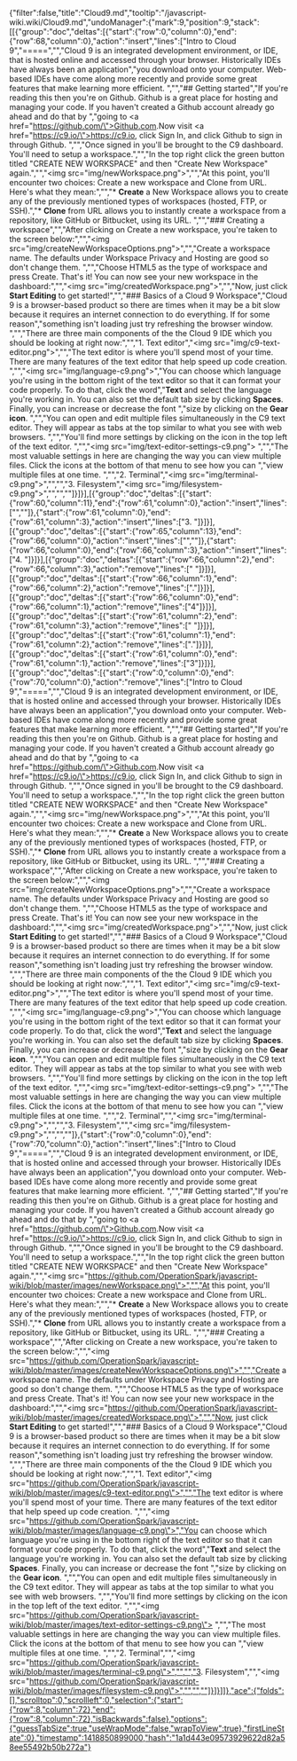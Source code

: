 {"filter":false,"title":"Cloud9.md","tooltip":"/javascript-wiki.wiki/Cloud9.md","undoManager":{"mark":9,"position":9,"stack":[[{"group":"doc","deltas":[{"start":{"row":0,"column":0},"end":{"row":68,"column":0},"action":"insert","lines":["Intro to Cloud 9","=====","","Cloud 9 is an integrated development environment, or IDE, that is hosted online and accessed through your browser. Historically IDEs have always been an application","you download onto your computer. Web-based IDEs have come along more recently and provide some great features that make learning more efficient. ","","## Getting started","If you're reading this then you're on Github. Github is a great place for hosting and managing your code. If you haven't created a Github account already go ahead and do that by ","going to <a href=\"https://github.com/\">Github.com</a>.Now visit <a href=\"https://c9.io/\">https://c9.io</a>, click Sign In, and click Github to sign in through Github. ","","Once signed in you'll be brought to the C9 dashboard. You'll need to setup a workspace.","","In the top right click the green button titled \"CREATE NEW WORKSPACE\" and then \"Create New Workspace\" again.","","<img src=\"img/newWorkspace.png\">","","At this point, you'll encounter two choices: Create a new workspace and Clone from URL. Here's what they mean:","","* **Create** a New Workspace allows you to create any of the previously mentioned types of workspaces (hosted, FTP, or SSH).","* **Clone** from URL allows you to instantly create a workspace from a repository, like GitHub or Bitbucket, using its URL. ","","### Creating a workspace","","After clicking on Create a new workspace, you're taken to the screen below:","","<img src=\"img/createNewWorkspaceOptions.png\">","","Create a workspace name. The defaults under Workspace Privacy and Hosting are good so don't change them. ","","Choose HTML5 as the type of workspace and press Create. That's it! You can now see your new workspace in the dashboard:","","<img src=\"img/createdWorkspace.png\">","","Now, just click **Start Editing** to get started!","","### Basics of a Cloud 9 Workspace","Cloud 9 is a browser-based product so there are times when it may be a bit slow because it requires an internet connection to do everything. If for some reason","something isn't loading just try refreshing the browser window. ","","There are three main components of the the Cloud 9 IDE which you should be looking at right now:","","1. Text editor","<img src=\"img/c9-text-editor.png\">","","The text editor is where you'll spend most of your time. There are many features of the text editor that help speed up code creation. ","","<img src=\"img/language-c9.png\">","You can choose which language you're using in the bottom right of the text editor so that it can format your code properly. To do that, click the word","**Text** and select the language you're working in. You can also set the default tab size by clicking **Spaces**. Finally, you can increase or decrease the font ","size by clicking on the **Gear icon**. ","","You can open and edit multiple files simultaneously in the C9 text editor. They will appear as tabs at the top similar to what you see with web browsers. ","","You'll find more settings by clicking on the icon in the top left of the text editor. ","","<img src=\"img/text-editor-settings-c9.png\"> ","","The most valuable settings in here are changing the way you can view multiple files. Click the icons at the bottom of that menu to see how you can ","view multiple files at one time. ","","2. Terminal","<img src=\"img/terminal-c9.png\">","","","3. Filesystem","<img src=\"img/filesystem-c9.png\">","","",""]}]}],[{"group":"doc","deltas":[{"start":{"row":60,"column":11},"end":{"row":61,"column":0},"action":"insert","lines":["",""]},{"start":{"row":61,"column":0},"end":{"row":61,"column":3},"action":"insert","lines":["3. "]}]}],[{"group":"doc","deltas":[{"start":{"row":65,"column":13},"end":{"row":66,"column":0},"action":"insert","lines":["",""]},{"start":{"row":66,"column":0},"end":{"row":66,"column":3},"action":"insert","lines":["4. "]}]}],[{"group":"doc","deltas":[{"start":{"row":66,"column":2},"end":{"row":66,"column":3},"action":"remove","lines":[" "]}]}],[{"group":"doc","deltas":[{"start":{"row":66,"column":1},"end":{"row":66,"column":2},"action":"remove","lines":["."]}]}],[{"group":"doc","deltas":[{"start":{"row":66,"column":0},"end":{"row":66,"column":1},"action":"remove","lines":["4"]}]}],[{"group":"doc","deltas":[{"start":{"row":61,"column":2},"end":{"row":61,"column":3},"action":"remove","lines":[" "]}]}],[{"group":"doc","deltas":[{"start":{"row":61,"column":1},"end":{"row":61,"column":2},"action":"remove","lines":["."]}]}],[{"group":"doc","deltas":[{"start":{"row":61,"column":0},"end":{"row":61,"column":1},"action":"remove","lines":["3"]}]}],[{"group":"doc","deltas":[{"start":{"row":0,"column":0},"end":{"row":70,"column":0},"action":"remove","lines":["Intro to Cloud 9","=====","","Cloud 9 is an integrated development environment, or IDE, that is hosted online and accessed through your browser. Historically IDEs have always been an application","you download onto your computer. Web-based IDEs have come along more recently and provide some great features that make learning more efficient. ","","## Getting started","If you're reading this then you're on Github. Github is a great place for hosting and managing your code. If you haven't created a Github account already go ahead and do that by ","going to <a href=\"https://github.com/\">Github.com</a>.Now visit <a href=\"https://c9.io/\">https://c9.io</a>, click Sign In, and click Github to sign in through Github. ","","Once signed in you'll be brought to the C9 dashboard. You'll need to setup a workspace.","","In the top right click the green button titled \"CREATE NEW WORKSPACE\" and then \"Create New Workspace\" again.","","<img src=\"img/newWorkspace.png\">","","At this point, you'll encounter two choices: Create a new workspace and Clone from URL. Here's what they mean:","","* **Create** a New Workspace allows you to create any of the previously mentioned types of workspaces (hosted, FTP, or SSH).","* **Clone** from URL allows you to instantly create a workspace from a repository, like GitHub or Bitbucket, using its URL. ","","### Creating a workspace","","After clicking on Create a new workspace, you're taken to the screen below:","","<img src=\"img/createNewWorkspaceOptions.png\">","","Create a workspace name. The defaults under Workspace Privacy and Hosting are good so don't change them. ","","Choose HTML5 as the type of workspace and press Create. That's it! You can now see your new workspace in the dashboard:","","<img src=\"img/createdWorkspace.png\">","","Now, just click **Start Editing** to get started!","","### Basics of a Cloud 9 Workspace","Cloud 9 is a browser-based product so there are times when it may be a bit slow because it requires an internet connection to do everything. If for some reason","something isn't loading just try refreshing the browser window. ","","There are three main components of the the Cloud 9 IDE which you should be looking at right now:","","1. Text editor","<img src=\"img/c9-text-editor.png\">","","The text editor is where you'll spend most of your time. There are many features of the text editor that help speed up code creation. ","","<img src=\"img/language-c9.png\">","You can choose which language you're using in the bottom right of the text editor so that it can format your code properly. To do that, click the word","**Text** and select the language you're working in. You can also set the default tab size by clicking **Spaces**. Finally, you can increase or decrease the font ","size by clicking on the **Gear icon**. ","","You can open and edit multiple files simultaneously in the C9 text editor. They will appear as tabs at the top similar to what you see with web browsers. ","","You'll find more settings by clicking on the icon in the top left of the text editor. ","","<img src=\"img/text-editor-settings-c9.png\"> ","","The most valuable settings in here are changing the way you can view multiple files. Click the icons at the bottom of that menu to see how you can ","view multiple files at one time. ","","2. Terminal","","<img src=\"img/terminal-c9.png\">","","","3. Filesystem","","<img src=\"img/filesystem-c9.png\">","","",""]},{"start":{"row":0,"column":0},"end":{"row":70,"column":0},"action":"insert","lines":["Intro to Cloud 9","=====","","Cloud 9 is an integrated development environment, or IDE, that is hosted online and accessed through your browser. Historically IDEs have always been an application","you download onto your computer. Web-based IDEs have come along more recently and provide some great features that make learning more efficient. ","","## Getting started","If you're reading this then you're on Github. Github is a great place for hosting and managing your code. If you haven't created a Github account already go ahead and do that by ","going to <a href=\"https://github.com/\">Github.com</a>.Now visit <a href=\"https://c9.io/\">https://c9.io</a>, click Sign In, and click Github to sign in through Github. ","","Once signed in you'll be brought to the C9 dashboard. You'll need to setup a workspace.","","In the top right click the green button titled \"CREATE NEW WORKSPACE\" and then \"Create New Workspace\" again.","","<img src=\"https://github.com/OperationSpark/javascript-wiki/blob/master/images/newWorkspace.png\">","","At this point, you'll encounter two choices: Create a new workspace and Clone from URL. Here's what they mean:","","* **Create** a New Workspace allows you to create any of the previously mentioned types of workspaces (hosted, FTP, or SSH).","* **Clone** from URL allows you to instantly create a workspace from a repository, like GitHub or Bitbucket, using its URL. ","","### Creating a workspace","","After clicking on Create a new workspace, you're taken to the screen below:","","<img src=\"https://github.com/OperationSpark/javascript-wiki/blob/master/images/createNewWorkspaceOptions.png\">","","Create a workspace name. The defaults under Workspace Privacy and Hosting are good so don't change them. ","","Choose HTML5 as the type of workspace and press Create. That's it! You can now see your new workspace in the dashboard:","","<img src=\"https://github.com/OperationSpark/javascript-wiki/blob/master/images/createdWorkspace.png\">","","Now, just click **Start Editing** to get started!","","### Basics of a Cloud 9 Workspace","Cloud 9 is a browser-based product so there are times when it may be a bit slow because it requires an internet connection to do everything. If for some reason","something isn't loading just try refreshing the browser window. ","","There are three main components of the the Cloud 9 IDE which you should be looking at right now:","","1. Text editor","<img src=\"https://github.com/OperationSpark/javascript-wiki/blob/master/images/c9-text-editor.png\">","","The text editor is where you'll spend most of your time. There are many features of the text editor that help speed up code creation. ","","<img src=\"https://github.com/OperationSpark/javascript-wiki/blob/master/images/language-c9.png\">","You can choose which language you're using in the bottom right of the text editor so that it can format your code properly. To do that, click the word","**Text** and select the language you're working in. You can also set the default tab size by clicking **Spaces**. Finally, you can increase or decrease the font ","size by clicking on the **Gear icon**. ","","You can open and edit multiple files simultaneously in the C9 text editor. They will appear as tabs at the top similar to what you see with web browsers. ","","You'll find more settings by clicking on the icon in the top left of the text editor. ","","<img src=\"https://github.com/OperationSpark/javascript-wiki/blob/master/images/text-editor-settings-c9.png\"> ","","The most valuable settings in here are changing the way you can view multiple files. Click the icons at the bottom of that menu to see how you can ","view multiple files at one time. ","","2. Terminal","","<img src=\"https://github.com/OperationSpark/javascript-wiki/blob/master/images/terminal-c9.png\">","","","3. Filesystem","","<img src=\"https://github.com/OperationSpark/javascript-wiki/blob/master/images/filesystem-c9.png\">","","",""]}]}]]},"ace":{"folds":[],"scrolltop":0,"scrollleft":0,"selection":{"start":{"row":8,"column":72},"end":{"row":8,"column":72},"isBackwards":false},"options":{"guessTabSize":true,"useWrapMode":false,"wrapToView":true},"firstLineState":0},"timestamp":1418850899000,"hash":"1a1d443e09573929622d82a58ee55492b50b272a"}